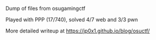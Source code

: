 Dump of files from osugamingctf 

Played with PPP (17/740), solved 4/7 web and 3/3 pwn

More detailed writeup at https://jp0x1.github.io/blog/osuctf/
